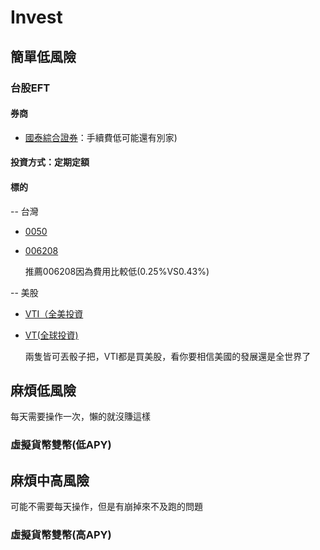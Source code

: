 # Invest

## 簡單低風險
### 台股EFT 
#### 券商
* [國泰綜合證券](https://istockapp.cathaysec.com.tw/Marketing/DCA/?initMessage=%E5%AE%9A%E6%9C%9F%E6%8A%95%E8%B3%87%E6%89%8B%E7%BA%8C%E8%B2%BB&initShowType=4)：手續費低可能還有別家)
#### 投資方式：定期定額
#### 標的

-- 台灣
* [0050](https://www.yuantaetfs.com/product/detail/0050/Basic_information)
* [006208](https://www.fubon.com/asset-management/ph/Taiwan50_006208/index.html)
  
  推薦006208因為費用比較低(0.25%VS0.43%)

-- 美股
* [VTI（全美投資](https://www.sinotrade.com.tw/richclub/USstock/VTI-ETF%E6%80%8E%E9%BA%BC%E8%B2%B7-%E5%85%A8%E7%90%83%E7%AC%AC4%E5%A4%A7ETF%E4%B8%8D%E5%8F%AF%E4%B8%8D%E7%9F%A5-%E7%BE%8E%E5%9C%8B%E5%B8%82%E5%A0%B4ETF%E8%B6%85%E5%AE%8C%E6%95%B4%E5%A0%B1%E9%85%AC-%E6%88%90%E5%88%86%E8%82%A1-%E9%85%8D%E6%81%AF%E5%A4%A7%E5%BD%99%E6%95%B4--%E4%BB%A5VTI-VO-VB%E7%82%BA%E4%BE%8B--62fc8eb5c763cb6978da0834)
* [VT(全球投資)](https://bank.sinopac.com/sinopacBT/webevents/shareshares/article_3.html)
  
  兩隻皆可丟骰子把，VTI都是買美股，看你要相信美國的發展還是全世界了

## 麻煩低風險
每天需要操作一次，懶的就沒賺這樣
### 虛擬貨幣雙幣(低APY)

## 麻煩中高風險
可能不需要每天操作，但是有崩掉來不及跑的問題
### 虛擬貨幣雙幣(高APY)




